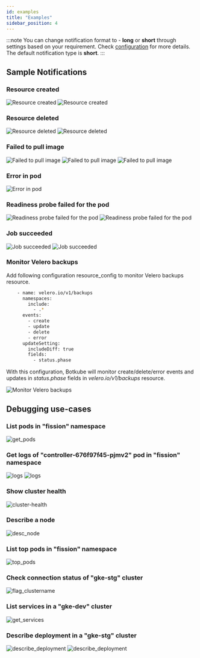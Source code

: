 ```yaml
---
id: examples
title: "Examples"
sidebar_position: 4
---
```


:::note
You can change notification format to - **long** or **short** through settings based on your requirement. Check [configuration](../configuration) for more details.
The default notification type is **short**.
:::

## Sample Notifications

### Resource created

![Resource created](assets/create_sh.png "Slack notification.type=short")
![Resource created](assets/create.png "Slack notification.type=long")

### Resource deleted

![Resource deleted](assets/mm_delete_sh.png "Mattermost notification.type=short")
![Resource deleted](assets/delete.png "Slack notification.type=long")

### Failed to pull image

![Failed to pull image](assets/image_failed_sh.png "Slack notification.type=short")
![Failed to pull image](assets/mm_image_failed_sh.png "Mattermost notification.type=short")
![Failed to pull image](assets/image-failed.png "Slack notification.type=long")

### Error in pod

![Error in pod](assets/error_sh.png "Slack notification.type=short")

### Readiness probe failed for the pod

![Readiness probe failed for the pod](assets/readiness_sh.png "Slack notification.type=short")
![Readiness probe failed for the pod](assets/mm_readiness_sh.png "Mattermost notification.type=short")

### Job succeeded

![Job succeeded](assets/job_success_sh.png "Slack notification.type=short")
![Job succeeded](assets/job_success.png "Slack notification.type=long")

### Monitor Velero backups

Add following configuration resource_config to monitor Velero backups resource.

```bash
    - name: velero.io/v1/backups
      namespaces:
        include:
          - .*
      events:
        - create
        - update
        - delete
        - error
      updateSetting:
        includeDiff: true
        fields:
          - status.phase
```

With this configuration, Botkube will monitor create/delete/error events and updates in _status.phase_ fields in _velero.io/v1/backups_ resource.

![Monitor Velero backups](assets/velero_backup.png "Velero backup")

## Debugging use-cases

### List pods in "fission" namespace

![get_pods](assets/get_pods.png)

### Get logs of "controller-676f97f45-pjmv2" pod in "fission" namespace

![logs](assets/logs.png)
![logs](assets/mm_logs.png)

### Show cluster health

![cluster-health](assets/cluster-health.png)

### Describe a node

![desc_node](assets/desc_node.png)

### List top pods in "fission" namespace

![top_pods](assets/top_pods.png)

### Check connection status of "gke-stg" cluster

![flag_clustername](assets/flag_clustername_ping.png)

### List services in a "gke-dev" cluster

![get_services](assets/get_services.png)

### Describe deployment in a "gke-stg" cluster

![describe_deployment](assets/desc_deployment.png)
![describe_deployment](assets/mm_describe.png)
